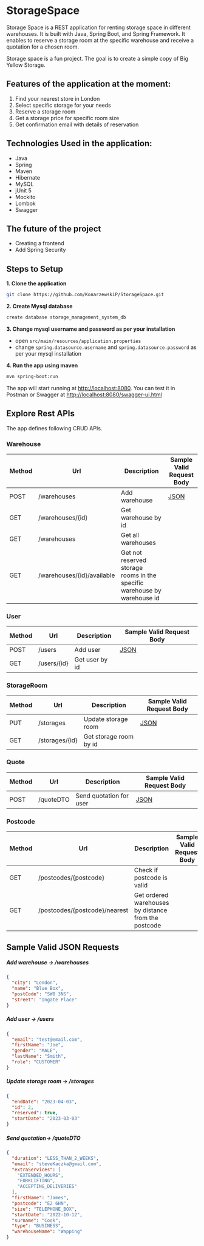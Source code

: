 # StorageSpace

Storage Space is a REST application for renting storage space in different warehouses.
It is built with Java, Spring Boot, and Spring Framework. 
It enables to reserve a storage room at the specific warehouse and receive a quotation for a chosen room.

Storage space is a fun project. The goal is to create a simple copy of Big Yellow Storage.


## Features of the application at the moment:

1. Find your nearest store in London
2. Select specific storage for your needs
3. Reserve a storage room
4. Get a storage price for specific room size
5. Get confirmation email with details of reservation

## Technologies Used in the application:

* Java
* Spring
* Maven
* Hibernate
* MySQL
* jUnit 5
* Mockito
* Lombok  
* Swagger

## The future of the project
* Creating a frontend
* Add Spring Security

## Steps to Setup

**1. Clone the application**

```bash
git clone https://github.com/KonarzewskiP/StorageSpace.git
```

**2. Create Mysql database**
```bash
create database storage_management_system_db
```

**3. Change mysql username and password as per your installation**

+ open `src/main/resources/application.properties`
+ change `spring.datasource.username` and `spring.datasource.password` as per your mysql installation

**4. Run the app using maven**

```bash
mvn spring-boot:run
```
The app will start running at <http://localhost:8080>. You can test it in Postman or Swagger at <http://localhost:8080/swagger-ui.html>

## Explore Rest APIs

The app defines following CRUD APIs.

### Warehouse

| Method | Url | Description | Sample Valid Request Body |
| ------ | --- | ----------- | ------------------------- |
| POST    | /warehouses | Add warehouse | [JSON](#warehousecreate)|
| GET    | /warehouses/{id} | Get warehouse by id | |
| GET   | /warehouses | Get all warehouses | |
| GET    | /warehouses/{id}/available | Get not reserved storage rooms in the specific warehouse by warehouse id | |

### User

| Method | Url | Description | Sample Valid Request Body |
| ------ | --- | ----------- | ------------------------- |
| POST    | /users | Add user | [JSON](#usercreate)|
| GET    | /users/{id} | Get user by id | |

### StorageRoom

| Method | Url | Description | Sample Valid Request Body |
| ------ | --- | ----------- | ------------------------- |
| PUT    | /storages | Update storage room | [JSON](#updateStorageRoom)|
| GET    | /storages/{id} | Get storage room by id | |

### Quote

| Method | Url | Description | Sample Valid Request Body |
| ------ | --- | ----------- | ------------------------- |
| POST    | /quoteDTO | Send quotation for user | [JSON](#quotepost)|

### Postcode

| Method | Url | Description | Sample Valid Request Body |
| ------ | --- | ----------- | ------------------------- |
| GET    | /postcodes/{postcode} | Check if postcode is valid ||
| GET    | /postcodes/{postcode}/nearest | Get ordered warehouses by distance from the postcode | |


## Sample Valid JSON Requests

##### <a id="warehousecreate">Add warehouse -> /warehouses</a>
```json
{
  "city": "London",
  "name": "Blue Box",
  "postCode": "SW8 3NS",
  "street": "Ingate Place"
}
```
##### <a id="usercreate">Add user -> /users</a>
```json
{
  "email": "test@email.com",
  "firstName": "Joe",
  "gender": "MALE",
  "lastName": "Smith",
  "role": "CUSTOMER"
}
```
##### <a id="updateStorageRoom">Update storage room -> /storages</a>
```json
{
  "endDate": "2023-04-03",
  "id": 2,
  "reserved": true,
  "startDate": "2023-03-03"
}
```
##### <a id="quotepost">Send quotation-> /quoteDTO</a>
```json
{
  "duration": "LESS_THAN_2_WEEKS",
  "email": "steveKaczka@gmail.com",
  "extraServices": [
    "EXTENDED_HOURS",
    "FORKLIFTING",
    "ACCEPTING_DELIVERIES"
  ],
  "firstName": "James",
  "postcode": "E2 6HN",
  "size": "TELEPHONE_BOX",
  "startDate": "2022-10-12",
  "surname": "Cook",
  "type": "BUSINESS",
  "warehouseName": "Wapping"
}
```
